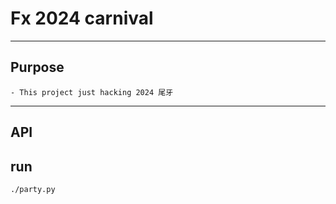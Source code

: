 # Fx 2024 carnival

---

## Purpose

	- This project just hacking 2024 尾牙 

---

## API


## run 
	./party.py
